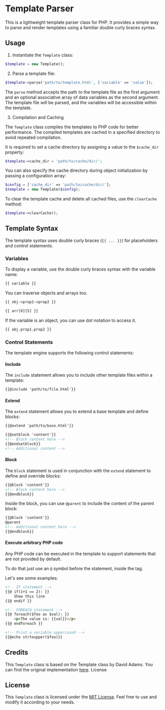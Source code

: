 # Template Parser
This is a lightweight template parser class for PHP. It provides a simple way to parse and render templates using a familiar double curly braces syntax.

## Usage
1. Instantiate the `Template` class:

```php
$template = new Template();
```

2. Parse a template file:

```php
$template->parse('path/to/template.html', ['variable' => 'value']);
```

The `parse` method accepts the path to the template file as the first argument and an optional associative array of data variables as the second argument. The template file will be parsed, and the variables will be accessible within the template.

3. Compilation and Caching

The `Template` class compiles the templates to PHP code for better performance. The compiled templates are cached in a specified directory to avoid repeated compilation.

It is required to set a cache directory by assigning a value to the `$cache_dir` property:

```php
$template->cache_dir = 'path/to/cache/dir/';
```

You can also specify the cache directory during object initialization by passing a configuration array:

```php
$config = ['cache_dir' => 'path/to/cache/dir/'];
$template = new Template($config);
```

To clear the template cache and delete all cached files, use the `clearCache` method:

```php
$template->clearCache();
```

## Template Syntax

The template syntax uses double curly braces (`{{ ... }}`) for placeholders and control statements.

### Variables

To display a variable, use the double curly braces syntax with the variable name:

```html
{{ variable }}
```

You can traverse objects and arrays too.

```html
{{ obj->prop1->prop2 }}

{{ arr[0][5] }}
```

If the variable is an object, you can use dot notation to access it.

```html
{{ obj.prop1.prop2 }}
```

### Control Statements

The template engine supports the following control statements:

#### Include

The `include` statement allows you to include other template files within a template:

```html
{{@include 'path/to/file.html'}}
```

#### Extend

The `extend` statement allows you to extend a base template and define blocks:

```html
{{@extend 'path/to/base.html'}}

{{@setblock 'content'}}
<!-- Block content here -->
{{@endsetblock}}
<!-- Additional content -->

```

#### Block

The `block` statement is used in conjunction with the `extend` statement to define and override blocks:

```html
{{@block 'content'}}
<!-- Block content here -->
{{@endblock}}
```

Inside the block, you can use `@parent` to include the content of the parent block:

```html
{{@block 'content'}}
@parent
<!-- Additional content here -->
{{@endblock}}
```

#### Execute arbitrary PHP code
Any PHP code can be executed in the template to support statements that are not provided by default.

To do that just use an `@` symbol before the statement, inside the tag.

Let's see some examples:

```html
<!-- IF statement -->
{{@ if(1+1 == 2): }}
    Show this line
{{@ endif }}

<!-- FOREACH statement -->
{{@ foreach($foo as $val): }}
    <p>The value is: {{val}}</p>
{{@ endforeach }}

<!-- Print a variable uppercased -->
{{@echo strtoupper($foo)}}

```

## Credits

This `Template` class is based on the Template class by David Adams. You can find the original implementation [here](https://codeshack.io/lightweight-template-engine-php/).
License

## License

This `Template` class is licensed under the [MIT License](https://mit-license.org/). Feel free to use and modify it according to your needs.
